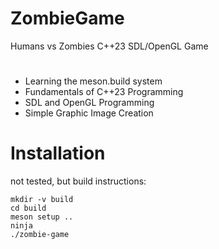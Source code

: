 # ZombieGame
Humans vs Zombies C++23 SDL/OpenGL Game
#
* Learning the meson.build system
* Fundamentals of C++23 Programming
* SDL and OpenGL Programming
* Simple Graphic Image Creation

# Installation 
not tested, but build instructions:
```
mkdir -v build
cd build
meson setup ..
ninja
./zombie-game
```
